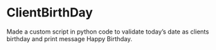 # ClientBirthDay


Made a custom script in python code to validate today’s date as clients birthday and print message Happy Birthday. 
